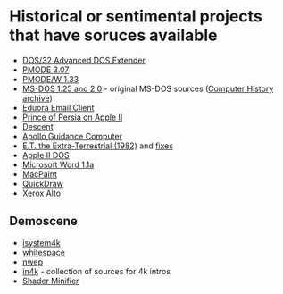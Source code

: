 # Historical or sentimental projects that have soruces available

- [DOS/32 Advanced DOS Extender](http://dos32a.narechk.net/index_en.html)
- [PMODE 3.07](http://www.filegate.net/pdnasm/pmode307.zip)
- [PMODE/W 1.33](http://www.sid6581.net/pmodew/)
- [MS-DOS 1.25 and 2.0](https://github.com/microsoft/ms-dos) - original MS-DOS sources ([Computer History archive](http://www.computerhistory.org/atchm/microsoft-ms-dos-early-source-code/))
- [Eduora Email Client](http://www.computerhistory.org/atchm/the-eudora-email-client-source-code/)
- [Prince of Persia on Apple II](https://github.com/jmechner/Prince-of-Persia-Apple-II)
- [Descent](https://archive.org/details/Descent_source)
- [Apollo Guidance Computer](https://github.com/virtualagc/virtualagc)
- [E.T. the Extra-Terrestrial (1982)](https://pastebin.com/AaSYZTHt) and [fixes](http://www.neocomputer.org/projects/et/)
- [Apple II DOS](http://www.computerhistory.org/atchm/apple-ii-dos-source-code/)
- [Microsoft Word 1.1a](http://www.computerhistory.org/atchm/microsoft-word-for-windows-1-1a-source-code/)
- [MacPaint](http://www.computerhistory.org/atchm/macpaint-and-quickdraw-source-code/)
- [QuickDraw](http://www.computerhistory.org/atchm/macpaint-and-quickdraw-source-code/)
- [Xerox Alto](http://www.computerhistory.org/atchm/xerox-alto-source-code/)

## Demoscene

- [isystem4k](https://github.com/in4k/isystem1k4k)                                                  
- [whitespace](https://github.com/armak/pbr-whitespace)                                              
- [nwep](https://github.com/w23/nwep)
- [in4k](https://github.com/in4k) - collection of sources for 4k intros
- [Shader Minifier](https://github.com/laurentlb/Shader_Minifier)
